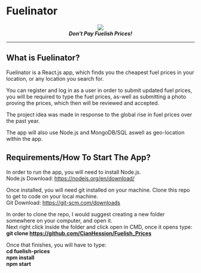 <p align="center">
 
  # Fuelinator
 </p>
<p align="center">
  <img src="https://user-images.githubusercontent.com/61824926/220138518-e1ddd25b-ccad-4a16-8c38-44c6798e7982.png"></img><br>
  <b><i>Don't Pay Fuelish Prices!</i></b>
</p>
<hr>

## What is Fuelinator?
Fuelinator is a React.js app, which finds you the cheapest fuel prices in your location, or any location you search for.

You can register and log in as a user in order to submit updated fuel prices, you will be required to type the fuel prices, as-well as submitting a photo proving the prices, which then will be reviewed and accepted.

The project idea was made in response to the global rise in fuel prices over the past year.

The app will also use Node.js and MongoDB/SQL aswell as geo-location within the app.

## Requirements/How To Start The App?
In order to run the app, you will need to install Node.js. <br>
Node.js Download: https://nodejs.org/en/download/

Once installed, you will need git installed on your machine. Clone this repo to get to code on your local machine. <br>
Git Download: https://git-scm.com/downloads

In order to clone the repo, I would suggest creating a new folder somewhere on your computer, and open it.<br>
Next right click inside the folder and click open in CMD, once it opens type:<br>
<b>git clone https://github.com/CianHession/Fuelish_Prices</b>

Once that finishes, you will have to type: <br>
<b> cd fuelish-prices</b><br>
<b> npm install</b><br>
<b> npm start</b>
